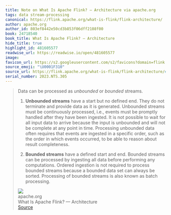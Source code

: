 ```yaml
---
title: Note on What Is Apache Flink? — Architecture via apache.org
tags: data stream-processing
canonical: https://flink.apache.org/what-is-flink/flink-architecture/
author: apache.org
author_id: 803ef8442e50cd3b853f06dff2108f00
book: 24718540
book_title: What Is Apache Flink? — Architecture
hide_title: true
highlight_id: 481605577
readwise_url: https://readwise.io/open/481605577
image:
favicon_url: https://s2.googleusercontent.com/s2/favicons?domain=flink.apache.org
source_emoji: "\U0001F310"
source_url: https://flink.apache.org/what-is-flink/flink-architecture/#:~:text=Data%20can%20be,as%20batch%20processing.
serial_number: 2023.NTS.305
---
```

> Data can be processed as *unbounded* or *bounded* streams.
> 
> 1.  **Unbounded streams** have a start but no defined end. They do not terminate and provide data as it is generated. Unbounded streams must be continuously processed, i.e., events must be promptly handled after they have been ingested. It is not possible to wait for all input data to arrive because the input is unbounded and will not be complete at any point in time. Processing unbounded data often requires that events are ingested in a specific order, such as the order in which events occurred, to be able to reason about result completeness.
>     
> 2.  **Bounded streams** have a defined start and end. Bounded streams can be processed by ingesting all data before performing any computations. Ordered ingestion is not required to process bounded streams because a bounded data set can always be sorted. Processing of bounded streams is also known as batch processing.
> <div class="quoteback-footer"><div class="quoteback-avatar"><img class="mini-favicon" src="https://s2.googleusercontent.com/s2/favicons?domain=flink.apache.org"></div><div class="quoteback-metadata"><div class="metadata-inner"><span style="display:none">FROM:</span><div aria-label="apache.org" class="quoteback-author"> apache.org</div><div aria-label="What Is Apache Flink? — Architecture" class="quoteback-title"> What Is Apache Flink? — Architecture</div></div></div><div class="quoteback-backlink"><a target="_blank" aria-label="go to the full text of this quotation" rel="noopener" href="https://flink.apache.org/what-is-flink/flink-architecture/#:~:text=Data%20can%20be,as%20batch%20processing." class="quoteback-arrow"> Source</a></div></div>